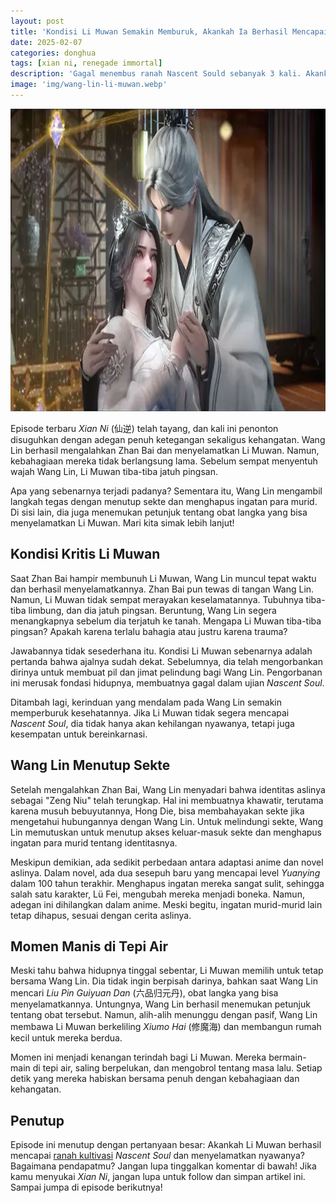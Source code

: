 ```yaml
---
layout: post
title: 'Kondisi Li Muwan Semakin Memburuk, Akankah Ia Berhasil Mencapai Ranah Nascent Soul?'
date: 2025-02-07
categories: donghua
tags: [xian ni, renegade immortal]
description: 'Gagal menembus ranah Nascent Sould sebanyak 3 kali. Akankah kondisi Li Muwan membaik?'
image: 'img/wang-lin-li-muwan.webp'
---
```


<img alt="Wang Lin dan Li Muwan" height="484" src="img/wang-lin-li-muwan.webp" width="860">

Episode terbaru *Xian Ni* (仙逆) telah tayang, dan kali ini penonton disuguhkan dengan adegan penuh ketegangan sekaligus kehangatan. Wang Lin berhasil mengalahkan Zhan Bai dan menyelamatkan Li Muwan. Namun, kebahagiaan mereka tidak berlangsung lama. Sebelum sempat menyentuh wajah Wang Lin, Li Muwan tiba-tiba jatuh pingsan.

Apa yang sebenarnya terjadi padanya? Sementara itu, Wang Lin mengambil langkah tegas dengan menutup sekte dan menghapus ingatan para murid. Di sisi lain, dia juga menemukan petunjuk tentang obat langka yang bisa menyelamatkan Li Muwan. Mari kita simak lebih lanjut!

## Kondisi Kritis Li Muwan

Saat Zhan Bai hampir membunuh Li Muwan, Wang Lin muncul tepat waktu dan berhasil menyelamatkannya. Zhan Bai pun tewas di tangan Wang Lin. Namun, Li Muwan tidak sempat merayakan keselamatannya. Tubuhnya tiba-tiba limbung, dan dia jatuh pingsan. Beruntung, Wang Lin segera menangkapnya sebelum dia terjatuh ke tanah. Mengapa Li Muwan tiba-tiba pingsan? Apakah karena terlalu bahagia atau justru karena trauma?

Jawabannya tidak sesederhana itu. Kondisi Li Muwan sebenarnya adalah pertanda bahwa ajalnya sudah dekat. Sebelumnya, dia telah mengorbankan dirinya untuk membuat pil dan jimat pelindung bagi Wang Lin. Pengorbanan ini merusak fondasi hidupnya, membuatnya gagal dalam ujian *Nascent Soul*. 

Ditambah lagi, kerinduan yang mendalam pada Wang Lin semakin memperburuk kesehatannya. Jika Li Muwan tidak segera mencapai *Nascent Soul*, dia tidak hanya akan kehilangan nyawanya, tetapi juga kesempatan untuk bereinkarnasi.

## Wang Lin Menutup Sekte

Setelah mengalahkan Zhan Bai, Wang Lin menyadari bahwa identitas aslinya sebagai "Zeng Niu" telah terungkap. Hal ini membuatnya khawatir, terutama karena musuh bebuyutannya, Hong Die, bisa membahayakan sekte jika mengetahui hubungannya dengan Wang Lin. Untuk melindungi sekte, Wang Lin memutuskan untuk menutup akses keluar-masuk sekte dan menghapus ingatan para murid tentang identitasnya.

Meskipun demikian, ada sedikit perbedaan antara adaptasi anime dan novel aslinya. Dalam novel, ada dua sesepuh baru yang mencapai level *Yuanying* dalam 100 tahun terakhir. Menghapus ingatan mereka sangat sulit, sehingga salah satu karakter, Lü Fei, mengubah mereka menjadi boneka. Namun, adegan ini dihilangkan dalam anime. Meski begitu, ingatan murid-murid lain tetap dihapus, sesuai dengan cerita aslinya.

## Momen Manis di Tepi Air

Meski tahu bahwa hidupnya tinggal sebentar, Li Muwan memilih untuk tetap bersama Wang Lin. Dia tidak ingin berpisah darinya, bahkan saat Wang Lin mencari *Liu Pin Guiyuan Dan* (六品归元丹), obat langka yang bisa menyelamatkannya. Untungnya, Wang Lin berhasil menemukan petunjuk tentang obat tersebut. Namun, alih-alih menunggu dengan pasif, Wang Lin membawa Li Muwan berkeliling *Xiumo Hai* (修魔海) dan membangun rumah kecil untuk mereka berdua.

Momen ini menjadi kenangan terindah bagi Li Muwan. Mereka bermain-main di tepi air, saling berpelukan, dan mengobrol tentang masa lalu. Setiap detik yang mereka habiskan bersama penuh dengan kebahagiaan dan kehangatan.

## Penutup

Episode ini menutup dengan pertanyaan besar: Akankah Li Muwan berhasil mencapai [ranah kultivasi](https://animenow.eu.org/tingkatan-ranah-kultivasi-renegade-immortal) *Nascent Soul* dan menyelamatkan nyawanya? Bagaimana pendapatmu? Jangan lupa tinggalkan komentar di bawah! Jika kamu menyukai *Xian Ni*, jangan lupa untuk follow dan simpan artikel ini. Sampai jumpa di episode berikutnya!
